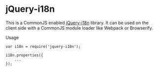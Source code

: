 # jQuery-i18n

This is a CommonJS enabled [jQuery-i18n](http://keith-wood.name/localisationRef.html) library. It can be used
on the client side with a CommonJS module loader like Webpack or Browserify.

Usage

```
var i18n = require('jquery-i18n');

i18n.properties({
    ...
});

```